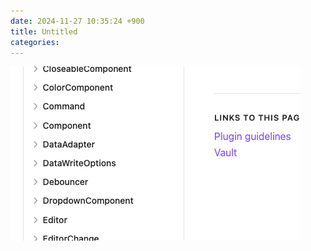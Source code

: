 ```yaml
---
date: 2024-11-27 10:35:24 +900
title: Untitled
categories:
---
```

![image](2024-11-27-test2-image.png)




